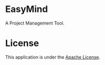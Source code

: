 # EasyMind

A Project Management Tool.

# License

This application is under the <a href="https://github.com/Exalow/EasyMind/blob/master/LICENSE">Apache License</a>.